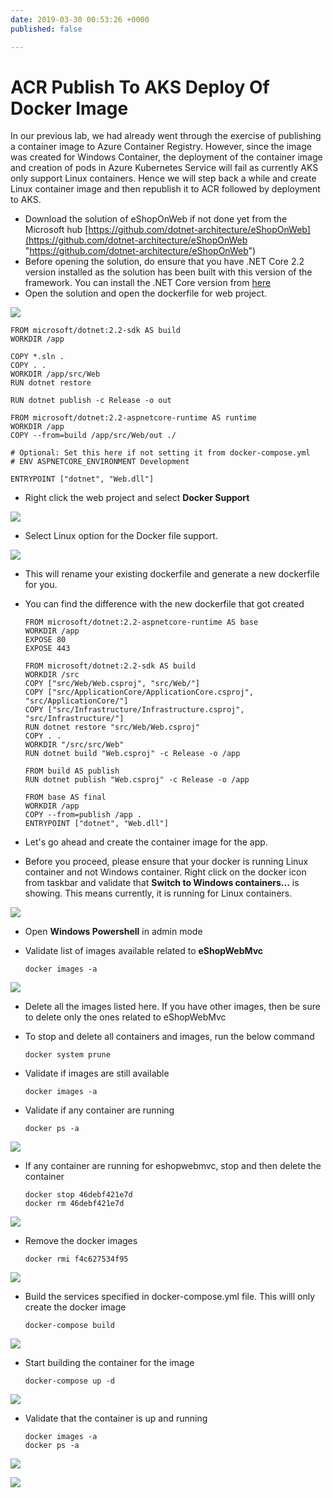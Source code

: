 ```yaml
---
date: 2019-03-30 00:53:26 +0000
published: false

---
```

# ACR Publish To AKS Deploy Of Docker Image

In our previous lab, we had already went through the exercise of publishing a container image to Azure Container Registry. However, since the image was created for Windows Container, the deployment of the container image and creation of pods in Azure Kubernetes Service will fail as currently AKS only support Linux containers. Hence we will step back a while and create Linux container image and then republish it to ACR followed by deployment to AKS.

* Download the solution of eShopOnWeb if not done yet from the Microsoft hub [https://github.com/dotnet-architecture/eShopOnWeb](https://github.com/dotnet-architecture/eShopOnWeb "https://github.com/dotnet-architecture/eShopOnWeb")
* Before opening the solution, do ensure that you have .NET Core 2.2 version installed as the solution has been built with this version of the framework. You can install the .NET Core version from [here](https://dotnet.microsoft.com/download/visual-studio-sdks?utm_source=getdotnetsdk&utm_medium=referral ".NET Core")
* Open the solution and open the dockerfile for web project.

![](/uploads/web_project_snapshot.png)

    FROM microsoft/dotnet:2.2-sdk AS build
    WORKDIR /app
    
    COPY *.sln .
    COPY . .
    WORKDIR /app/src/Web
    RUN dotnet restore
    
    RUN dotnet publish -c Release -o out
    
    FROM microsoft/dotnet:2.2-aspnetcore-runtime AS runtime
    WORKDIR /app
    COPY --from=build /app/src/Web/out ./
    
    # Optional: Set this here if not setting it from docker-compose.yml
    # ENV ASPNETCORE_ENVIRONMENT Development
    
    ENTRYPOINT ["dotnet", "Web.dll"]

* Right click the web project and select **Docker Support**

![](/uploads/vs_docker_support.png)

* Select Linux option for the Docker file support.

  
![](/uploads/vs_docker_file_option.png)

* This will rename your existing dockerfile and generate a new dockerfile for you.
* You can find the difference with the new dockerfile that got created

      FROM microsoft/dotnet:2.2-aspnetcore-runtime AS base
      WORKDIR /app
      EXPOSE 80
      EXPOSE 443
      
      FROM microsoft/dotnet:2.2-sdk AS build
      WORKDIR /src
      COPY ["src/Web/Web.csproj", "src/Web/"]
      COPY ["src/ApplicationCore/ApplicationCore.csproj", "src/ApplicationCore/"]
      COPY ["src/Infrastructure/Infrastructure.csproj", "src/Infrastructure/"]
      RUN dotnet restore "src/Web/Web.csproj"
      COPY . .
      WORKDIR "/src/src/Web"
      RUN dotnet build "Web.csproj" -c Release -o /app
      
      FROM build AS publish
      RUN dotnet publish "Web.csproj" -c Release -o /app
      
      FROM base AS final
      WORKDIR /app
      COPY --from=publish /app .
      ENTRYPOINT ["dotnet", "Web.dll"]


* Let's go ahead and create the container image for the app.
* Before you proceed, please ensure that your docker is running Linux container and not Windows container. Right click on the docker icon from taskbar and validate that **Switch to Windows containers...** is showing. This means currently, it is running for Linux containers.

![](/uploads/docker_running_linux.png)

* Open **Windows Powershell** in admin mode
* Validate list of images available related to **eShopWebMvc**

      docker images -a

![](/uploads/docker_images_available.png)

* Delete all the images listed here. If you have other images, then be sure to delete only the ones related to eShopWebMvc
* To stop and delete all containers and images, run the below command

      docker system prune


* Validate if images are still available

      docker images -a


* Validate if any container are running

      docker ps -a

![](/uploads/docker_images_available1.png)

* If any container are running for eshopwebmvc, stop and then delete the container

      docker stop 46debf421e7d
      docker rm 46debf421e7d

![](/uploads/docker_container_remove.png)

* Remove the docker images

      docker rmi f4c627534f95

![](/uploads/docker_image_remove.png)

* Build the services specified in docker-compose.yml file. This willl only create the docker image

      docker-compose build

![](/uploads/docker_compose_build.png)

* Start building the container for the image

      docker-compose up -d

![](/uploads/docker_compose_up.png)

* Validate that the container is up and running

      docker images -a
      docker ps -a

![](/uploads/docker_container_verification.png)

![](/uploads/docker_container_running_locally.png)